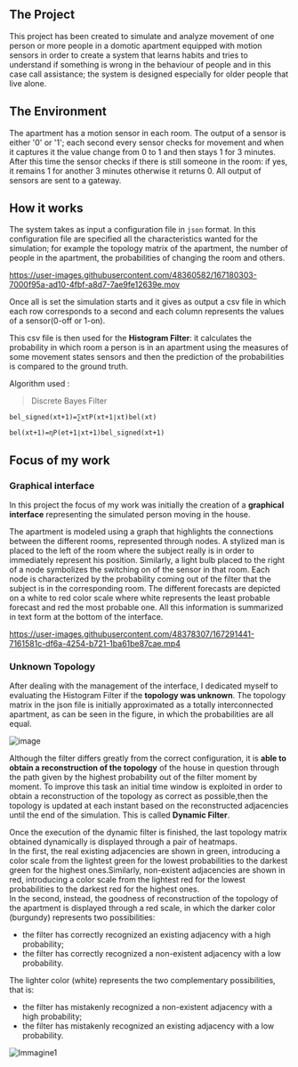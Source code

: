 <h2>The Project</h2>

This project has been created to simulate and analyze movement of one person or more people in a domotic apartment equipped with motion sensors in order to create a system that learns habits and tries to understand if something is wrong in the behaviour of people and in this case call assistance; the system is designed especially for older people that live alone.

<h2>The Environment</h2>

The apartment has a motion sensor in each room. The output of a sensor is either '0' or '1'; each second every sensor checks for movement and when it captures it the value change from 0 to 1 and then stays 1 for 3 minutes. After this time the sensor checks if there is still someone in the room: if yes, it remains 1 for another 3 minutes otherwise it returns 0. All output of sensors are sent to a gateway.

<h2>How it works</h2>

The system takes as input a configuration file in `json` format. In this configuration file are specified all the characteristics wanted for the simulation; for example the topology matrix of the apartment, the number of people in the apartment, the probabilities of changing the room and others.


https://user-images.githubusercontent.com/48360582/167180303-7000f95a-ad10-4fbf-a8d7-7ae9fe12639e.mov


Once all is set the simulation starts and it gives as output a csv file in which each row corresponds to a second and each column represents the values of a sensor(0-off or 1-on).

This csv file is then used for the **Histogram Filter**: it calculates the probability in which room a person is in an apartment using the measures of some movement states sensors and then the prediction of the probabilities is compared to the ground truth.

Algorithm used :

>Discrete Bayes Filter

	bel_signed(xt+1)=∑xtP(xt+1∣xt)bel(xt)

	bel(xt+1)=ηP(et+1∣xt+1)bel_signed(xt+1)

<h2>Focus of my work</h2>

<h3>Graphical interface</h3>

In this project the focus of my work was initially the creation of a **graphical interface** representing the simulated person moving in the house.

The apartment is modeled using a graph that highlights the connections between the different rooms, represented through nodes. A stylized man is placed to the left of the room where the subject really is in order to immediately represent his position. Similarly, a light bulb placed to the right of a node symbolizes the switching on of the sensor in that room. Each node is characterized by the probability coming out of the filter that the subject is in the corresponding room. The different forecasts are depicted on a white to red color scale where white represents the least probable forecast and red the most probable one. All this information is summarized in text form at the bottom of the interface.

https://user-images.githubusercontent.com/48378307/167291441-7161581c-df6a-4254-b721-1ba61be87cae.mp4


<h3>Unknown Topology</h3>

After dealing with the management of the interface, I dedicated myself to evaluating the Histogram Filter if the **topology was unknown**.
The topology matrix in the json file is initially approximated as a totally interconnected apartment, as can be seen in the figure, in which the probabilities are all equal.

![image](https://user-images.githubusercontent.com/48378307/167291875-0d4e54ca-9cbb-4f48-b3bd-7c85ccb58d79.png)

Although the filter differs greatly from the correct configuration, it is **able to obtain a reconstruction of the topology** of the house in question through the path given by the highest probability out of the filter moment by moment.
To improve this task an initial time window is exploited in order to obtain a reconstruction of the topology as correct as possible,then the topology is updated at each instant based on the reconstructed adjacencies until the end of the simulation. This is called **Dynamic Filter**.

Once the execution of the dynamic filter is finished, the last topology matrix obtained dynamically is displayed through a pair of heatmaps.  
In the first, the real existing adjacencies are shown in green, introducing a color scale from the lightest green for the lowest probabilities to the darkest green for the highest ones.Similarly, non-existent adjacencies are shown in red, introducing a color scale from the lightest red for the lowest probabilities to the darkest red for the highest ones.    
In the second, instead, the goodness of reconstruction of the topology of the apartment is displayed through a red scale, in which the darker color (burgundy) represents two possibilities:
* the filter has correctly recognized an existing adjacency with a high probability;
* the filter has correctly recognized a non-existent adjacency with a low probability.
   
The lighter color (white) represents the two complementary possibilities, that is:
* the filter has mistakenly recognized a non-existent adjacency with a high probability;
* the filter has mistakenly recognized an existing adjacency with a low probability.


![Immagine1](https://user-images.githubusercontent.com/48378307/167292845-5ec464da-507a-4a20-8362-64db2515471f.png)



